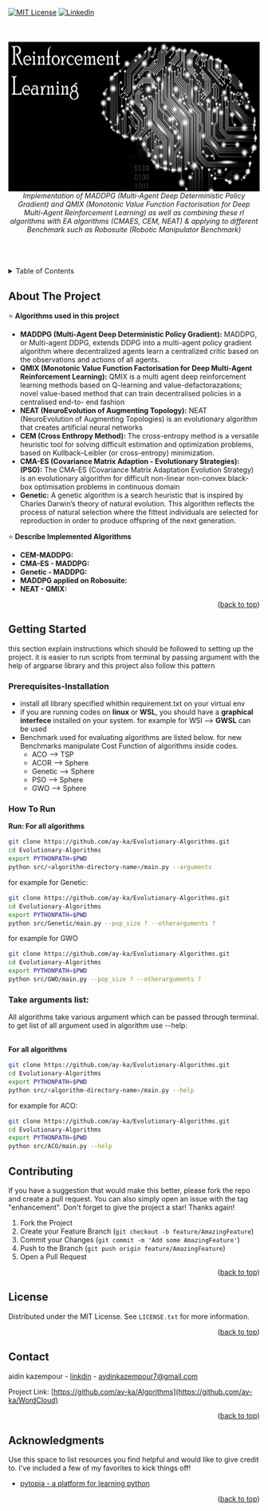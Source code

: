 <div id="top"></div>


[![MIT License][license-shield]][license-url]
[![LinkedIn][linkedin-shield]][linkedin-url]



<!-- PROJECT LOGO -->
<br />
<div align="center">
  <a href="https://github.com/ay-ka/Algorithms">
    <img style="float:left" src="images/rl.png" alt="evolution" width="700" height="300">
  </a>
  <h6 align="center"; display: flex; justify-content: center>Implementation of MADDPG (Multi-Agent Deep Deterministic Policy Gradient) and QMIX (Monotonic Value Function Factorisation for Deep Multi-Agent Reinforcement Learning) as well as combining these rl algorithms with EA algorithms (CMAES, CEM, NEAT) & applying to different Benchmark such as Robosuite (Robotic Manipulator Benchmark) </h6>
</div>

<br />
<br />

<!-- TABLE OF CONTENTS -->
<details>
  <summary>Table of Contents</summary>
  <ol>
    <li>
      <a href="#about-the-project">About The Project</a>
    </li>
    <li>
      <a href="#getting-started">Getting Started</a>
      <ul>
        <li><a href="#Prerequisites-Installation">Prerequisites & Installation</a></li>
        <li><a href="#How-To-Run">How To Run</a></li>
      </ul>
    </li>
    <li><a href="#contributing">Contributing</a></li>
    <li><a href="#license">License</a></li>
    <li><a href="#contact">Contact</a></li>
    <li><a href="#acknowledgments">Acknowledgments</a></li>
  </ol>
</details>



<!-- ABOUT THE PROJECT -->
## About The Project



:star:<b> Algorithms used in this project </b>

<ul>
  <li>
     <b>MADDPG (Multi-Agent Deep Deterministic Policy Gradient):</b> MADDPG, or Multi-agent DDPG, extends DDPG into a multi-agent policy gradient algorithm                                                                       where decentralized agents learn a centralized critic based on the observations and                                                                         actions of all agents.
  </li>
  <li>
     <b>QMIX (Monotonic Value Function Factorisation for Deep Multi-Agent Reinforcement Learning):</b> QMIX is a multi agent deep reinforcement learning              methods based on Q-learning and value-defactorazations; novel value-based method that can train decentralised policies in a centralised end-to-            end fashion
  </li>
  <li>
     <b>NEAT (NeuroEvolution of Augmenting Topology):</b> NEAT (NeuroEvolution of Augmenting Topologies) is an evolutionary algorithm that creates                                                                   artificial neural networks
  </li>
  <li>
    <b>CEM (Cross Enthropy Method): </b> The cross-entropy method is a versatile heuristic tool for solving difficult estimation and optimization problems,                                          based on Kullback–Leibler (or cross-entropy)
                                         minimization.
  </li>
  <li>
    <b>CMA-ES (Covariance Matrix Adaption - Evolutionary Strategies): (PSO):</b> The CMA-ES (Covariance Matrix Adaptation Evolution Strategy) is an                                             evolutionary algorithm for difficult non-linear non-convex black-box optimisation problems in continuous domain
  </li>
  <li>
    <b>Genetic:</b> A genetic algorithm is a search heuristic that is inspired by Charles Darwin’s theory of natural evolution. This algorithm reflects the                     process of natural selection where the fittest individuals are selected for reproduction in order to produce offspring of the next                         generation. 
  </li>
</ul>


:star:<b> Describe Implemented Algorithms</b>

<ul>
  <li>
     <b>CEM-MADDPG:</b> 
  </li>
  <li>
     <b>CMA-ES - MADDPG:</b> 
  </li>
  <li>
     <b>Genetic - MADDPG:</b> 
  </li>
  <li>
    <b>MADDPG applied on Robosuite: </b> 
  </li>
  <li>
    <b>NEAT - QMIX:</b> 
  </li>
</ul>


<p align="right">(<a href="#top">back to top</a>)</p>



## Getting Started

this section explain instructions which should be followed to setting up the project. it is easier to run scripts from terminal by passing argument with the help of argparse library and this project also follow this pattern

### Prerequisites-Installation

<ul>
  <li>install all library specified whithin requirement.txt on  your virtual env</li>
  <li>if you are running codes on <b>linux</b> or <b>WSL</b>, you should have a <b>graphical interfece</b> installed on your system. for example for WSl          --> <b>GWSL</b> can be used
  </li>
  <li>
    Benchmark used for evaluating algorithms are listed below. for new Benchmarks manipulate Cost Function of algorithms inside codes.
    <ul>
      <li>ACO --> TSP</li>
      <li>ACOR --> Sphere</li>
      <li>Genetic --> Sphere</li>
      <li>PSO --> Sphere</li>
      <li>GWO --> Sphere</li>
    </ul>
  </li>
</ul>

### How To Run


<b>Run: For all algorithms</b> 

```sh
git clone https://github.com/ay-ka/Evolutionary-Algorithms.git
cd Evolutionary-Algorithms
export PYTHONPATH=$PWD
python src/<algorithm-directory-name>/main.py --arguments
```

for example for Genetic:

```sh
git clone https://github.com/ay-ka/Evolutionary-Algorithms.git
cd Evolutionary-Algorithms
export PYTHONPATH=$PWD
python src/Genetic/main.py --pop_size ? --otherarguments ?
```

for example for GWO

```sh
git clone https://github.com/ay-ka/Evolutionary-Algorithms.git
cd Evolutionary-Algorithms
export PYTHONPATH=$PWD
python src/GWO/main.py --pop_size ? --otherarguments ?
```


<h3><b>Take arguments list: </b></h3> All algorithms take various argument which can be passed through terminal. to get list of all argument used in                                             algorithm use --help: <br/><br/>



<b>For all algorithms</b> <br/>
```sh
git clone https://github.com/ay-ka/Evolutionary-Algorithms.git
cd Evolutionary-Algorithms
export PYTHONPATH=$PWD
python src/<algorithm-directory-name>/main.py --help
```

for example for ACO:

```sh
git clone https://github.com/ay-ka/Evolutionary-Algorithms.git
cd Evolutionary-Algorithms
export PYTHONPATH=$PWD
python src/ACO/main.py --help
```





<!-- CONTRIBUTING -->
## Contributing


If you have a suggestion that would make this better, please fork the repo and create a pull request. You can also simply open an issue with the tag "enhancement".
Don't forget to give the project a star! Thanks again!

1. Fork the Project
2. Create your Feature Branch (`git checkout -b feature/AmazingFeature`)
3. Commit your Changes (`git commit -m 'Add some AmazingFeature'`)
4. Push to the Branch (`git push origin feature/AmazingFeature`)
5. Open a Pull Request

<p align="right">(<a href="#top">back to top</a>)</p>



<!-- LICENSE -->
## License

Distributed under the MIT License. See `LICENSE.txt` for more information.

<p align="right">(<a href="#top">back to top</a>)</p>



<!-- CONTACT -->
## Contact

aidin kazempour - [linkdin](https://www.linkedin.com/in/aidin-kazempour-b647811ba/) - aydinkazempour7@gmail.com

Project Link: [https://github.com/ay-ka/Algorithms](https://github.com/ay-ka/WordCloud)

<p align="right">(<a href="#top">back to top</a>)</p>



<!-- ACKNOWLEDGMENTS -->
## Acknowledgments

Use this space to list resources you find helpful and would like to give credit to. I've included a few of my favorites to kick things off!

* [pytopia - a platform for learning python](https://www.pytopia.ai/)


<p align="right">(<a href="#top">back to top</a>)</p>


[license-shield]: https://img.shields.io/github/license/othneildrew/Best-README-Template.svg?style=for-the-badge
[license-url]: https://github.com/othneildrew/Best-README-Template/blob/master/LICENSE.txt
[linkedin-shield]: https://img.shields.io/badge/-LinkedIn-black.svg?style=for-the-badge&logo=linkedin&colorB=555
[linkedin-url]: https://www.linkedin.com/in/aidin-kazempour-b647811ba/
[product-screenshot]: images/screenshot.png
